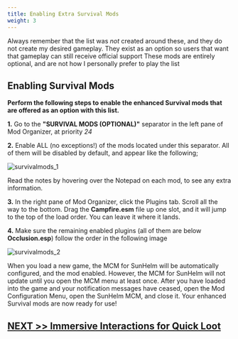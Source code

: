 ```yaml
---
title: Enabling Extra Survival Mods
weight: 3
---
```

Always remember that the list was *not* created around these, and they do not create my desired gameplay. They exist as an option so users that want that gameplay can still receive official support These mods are entirely optional, and are not how I personally prefer to play the list

## Enabling Survival Mods

**Perform the following steps to enable the enhanced Survival mods that are offered as an option with this list.**

**1.** Go to the **"SURVIVAL MODS (OPTIONAL)"** separator in the left pane of Mod Organizer, at priority *24*

**2.** Enable ALL (no exceptions!) of the mods located under this separator. All of them will be disabled by default, and appear like the following;

![survivalmods_1](../../../../survivalmods/survivalmods_1.png)

Read the notes by hovering over the Notepad on each mod, to see any extra information.

**3.** In the right pane of Mod Organizer, click the Plugins tab. Scroll all the way to the bottom. Drag the **Campfire.esm** file up one slot, and it will jump to the top of the load order. You can leave it where it lands.

**4.** Make sure the remaining enabled plugins (all of them are below **Occlusion.esp**) follow the order in the following image

![survivalmods_2](../../../../survivalmods/survivalmods_2.png)

When you load a new game, the MCM for SunHelm will be automatically configured, and the mod enabled. However, the MCM for SunHelm will not update until you open the MCM menu at least once. After you have loaded into the game and your notification messages have ceased, open the Mod Configuration Menu, open the SunHelm MCM, and close it. Your enhanced Survival mods are now ready for use!

## [NEXT >> Immersive Interactions for Quick Loot](../quicklootinteractions)
